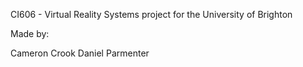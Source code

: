 CI606 - Virtual Reality Systems project for the University of Brighton

Made by:

Cameron Crook
Daniel Parmenter
